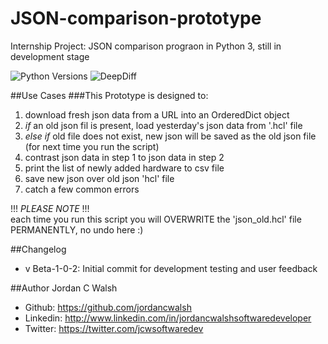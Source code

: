 # JSON-comparison-prototype
Internship Project: JSON comparison prograon in Python 3, still in development stage

<!-- ![Downloads](https://img.shields.io/pypi/dm/deepdiff.svg?style=flat) -->
![Python Versions](https://img.shields.io/badge/Python-3.2%2C%203.3%2C%203.4%2C%203.5-brightgreen.svg?style=flat)
![DeepDiff](https://img.shields.io/badge/DeepDiff-1.2.0-blue.svg?style=flat)

##Use Cases
###This Prototype is designed to:
1. download fresh json data from a URL into an OrderedDict object
2. _if_ an old json fil is present, load yesterday's json data from '.hcl' file 
3. _else if_ old file does not exist, new json will be saved as the old json file (for next time you run the script)
4. contrast json data in step 1 to json data in step 2
5. print the list of newly added hardware to csv file
6. save new json over old json 'hcl' file
7. catch a few common errors

!!! _PLEASE NOTE_ !!!  
each time you run this script you
will OVERWRITE the 'json_old.hcl'
file PERMANENTLY, no undo here :)

##Changelog

- v Beta-1-0-2: Initial commit for development testing and user feedback

##Author
Jordan C Walsh

- Github:  <https://github.com/jordancwalsh>
- Linkedin:  <http://www.linkedin.com/in/jordancwalshsoftwaredeveloper>
- Twitter:   <https://twitter.com/jcwsoftwaredev>
